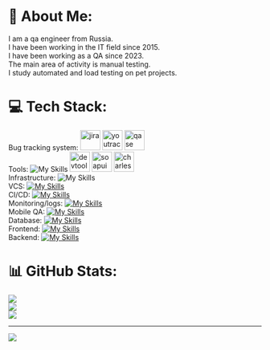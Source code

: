 # 💫 About Me:
I am a qa engineer from Russia. <br/> 
I have been working in the IT field since 2015. <br/> 
I have been working as a QA since 2023. <br/> 
The main area of activity is manual testing.<br/> 
I study automated and load testing on pet projects.<br/> 

# 💻 Tech Stack:
 Bug tracking system:
<img src="https://cdn.jsdelivr.net/gh/devicons/devicon/icons/jira/jira-original.svg" title="jira" alt="jira" width="40" height="40"/>
<img src="https://upload.wikimedia.org/wikipedia/commons/thumb/8/8d/YouTrack_Icon.svg/1024px-YouTrack_Icon.svg.png?20200803082248" title="youtrack" alt="youtrack" width="40" height="40"/>
<img src="https://luna1.co/eb0187.png" title="qase" alt="qase" width="40" height="40"/><br/> 
 Tools: 
 ![My Skills](https://skillicons.dev/icons?i=postman&theme=light)
<img src="https://d33wubrfki0l68.cloudfront.net/38b5c953a4667366685d55db55d057c86db1fc54/a0fdc/static/acae6b24d940347661ca901ea07f47c1/chrome-dev-logo-icon.png" title="devtools" alt="devtools" width="40" height="40"/>
<img src="https://encrypted-tbn0.gstatic.com/images?q=tbn:ANd9GcTDLj-17hLuPse4K5lo4VLNFRn89rjLSB-KKIZMdNjB0Q&s" title="soapui" alt="soapui" width="40" height="40"/>
<img src="https://cdn.icon-icons.com/icons2/3053/PNG/512/charles_proxy_macos_bigsur_icon_190302.png" title="charles" alt="charles" width="40" height="40"/><br/>
 Infrastructure:
 ![My Skills](https://skillicons.dev/icons?i=docker,kubernetes,linux,nginx,sentry&theme=light)<br/>
 VCS:
  [![My Skills](https://skillicons.dev/icons?i=git,github,gitlab&theme=light)](https://skillicons.dev)<br/>
 CI/CD:
 [![My Skills](https://skillicons.dev/icons?i=jenkins,githubactions&theme=light)](https://skillicons.dev)<br/>
 Monitoring/logs:
 [![My Skills](https://skillicons.dev/icons?i=grafana,prometheus,elasticsearch&theme=light)](https://skillicons.dev)<br/>
 Mobile QA:
 [![My Skills](https://skillicons.dev/icons?i=androidstudio,figma&theme=light)](https://skillicons.dev)<br/> 
 Database:
 [![My Skills](https://skillicons.dev/icons?i=postgres&theme=light)](https://skillicons.dev)<br/>
 Frontend:
 [![My Skills](https://skillicons.dev/icons?i=html,css)](https://skillicons.dev)<br/>
 Backend:
 [![My Skills](https://skillicons.dev/icons?i=python,js,selenium,cypress&theme=light)](https://skillicons.dev)


# 📊 GitHub Stats:
![](https://github-readme-stats.vercel.app/api?username=pasha1019&theme=dark&hide_border=false&include_all_commits=false&count_private=false)<br/>
![](https://github-readme-streak-stats.herokuapp.com/?user=pasha1019&theme=dark&hide_border=false)<br/>
![](https://github-readme-stats.vercel.app/api/top-langs/?username=pasha1019&theme=dark&hide_border=false&include_all_commits=false&count_private=false&layout=compact)

---
[![](https://visitcount.itsvg.in/api?id=pasha1019&icon=0&color=0)](https://visitcount.itsvg.in)

<!-- Proudly created with GPRM ( https://gprm.itsvg.in ) -->
